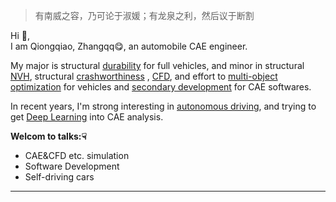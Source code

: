 >有南威之容，乃可论于淑媛；有龙泉之利，然后议于断割

Hi 👋,  
I am Qiongqiao, Zhangqq😋, an automobile CAE engineer.

My major is structural [durability]() for full vehicles, and minor in structural [NVH](), structural [crashworthiness]() , [CFD](), and effort to [multi-object optimization]() for vehicles and [secondary development]() for CAE softwares.

In recent years, I'm strong interesting in [autonomous driving](), and trying to get [Deep Learning]() into CAE analysis.

**Welcom to talks:☟**
- CAE&CFD etc. simulation
- Software Development
- Self-driving cars

---